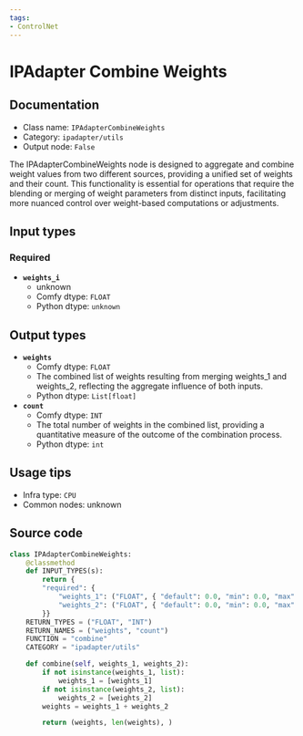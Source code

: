 ```yaml
---
tags:
- ControlNet
---
```


# IPAdapter Combine Weights
## Documentation
- Class name: `IPAdapterCombineWeights`
- Category: `ipadapter/utils`
- Output node: `False`

The IPAdapterCombineWeights node is designed to aggregate and combine weight values from two different sources, providing a unified set of weights and their count. This functionality is essential for operations that require the blending or merging of weight parameters from distinct inputs, facilitating more nuanced control over weight-based computations or adjustments.
## Input types
### Required
- **`weights_i`**
    - unknown
    - Comfy dtype: `FLOAT`
    - Python dtype: `unknown`
## Output types
- **`weights`**
    - Comfy dtype: `FLOAT`
    - The combined list of weights resulting from merging weights_1 and weights_2, reflecting the aggregate influence of both inputs.
    - Python dtype: `List[float]`
- **`count`**
    - Comfy dtype: `INT`
    - The total number of weights in the combined list, providing a quantitative measure of the outcome of the combination process.
    - Python dtype: `int`
## Usage tips
- Infra type: `CPU`
- Common nodes: unknown


## Source code
```python
class IPAdapterCombineWeights:
    @classmethod
    def INPUT_TYPES(s):
        return {
        "required": {
            "weights_1": ("FLOAT", { "default": 0.0, "min": 0.0, "max": 1.0, "step": 0.05 }),
            "weights_2": ("FLOAT", { "default": 0.0, "min": 0.0, "max": 1.0, "step": 0.05 }),
        }}
    RETURN_TYPES = ("FLOAT", "INT")
    RETURN_NAMES = ("weights", "count")
    FUNCTION = "combine"
    CATEGORY = "ipadapter/utils"

    def combine(self, weights_1, weights_2):
        if not isinstance(weights_1, list):
            weights_1 = [weights_1]
        if not isinstance(weights_2, list):
            weights_2 = [weights_2]
        weights = weights_1 + weights_2

        return (weights, len(weights), )

```
